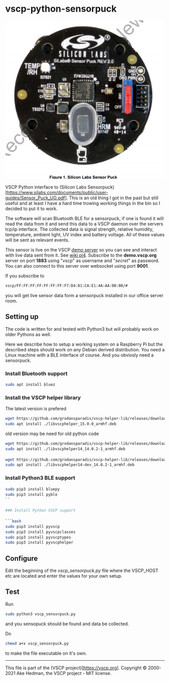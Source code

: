# vscp-python-sensorpuck

![Sensorpuck](./images/sensorpuck.png)

VSCP Python interface to (Silicon Labs Sensorpuck)[https://www.silabs.com/documents/public/user-guides/Sensor_Puck_UG.pdf]. 
This is an old thing I got in the past but still useful and at least I have a hard time trowing working things in the bin 
so I decided to put it to work.

The software will scan Bluetooth BLE for a sensorpuck, if one is found it will read the data from it and send this data to a 
VSCP daemon over the servers tcp/ip interface. The collected data is signal strength, relative humidity, temperature, 
ambient light, UV index and battery voltage. All of these values will be sent as relevant events.

This sensor is live on the VSCP [demo server](https://github.com/grodansparadis/vscp/wiki/Demo) so you can see and interact with live data sent from it. See [wiki pi4](https://github.com/grodansparadis/vscp/wiki/pi4). Subscribe to 
the **demo.vscp.org** server on port 
**1883** using "_vscp_" as username and "_secret_" as password. You can also connect to this server over websocket 
using port **9001**.

If you subscribe to 

```bash
vscp/FF:FF:FF:FF:FF:FF:FF:F7:D4:81:CA:E1:4A:AA:00:00/#
```

you will get live sensor data form a sensorpuck installed in our office server room.


## Setting up

The code is written for and tested with Python3 but will probably work on older Pythons as well.

Here we describe how to setup a working system on a Raspberry Pi but the described steps should work on any 
Debian derived distribution. You need a Linux machine with a BLE interface of course. And you obviosly need a sensorpuck. 

### Install Bluetooth support

```bash
sudo apt install bluez
```

### Install the VSCP helper library

The latest version is prefered

```bash
wget https://github.com/grodansparadis/vscp-helper-lib/releases/download/v15.0.0/libvscphelper_15.0.0_armhf.deb
sudo apt install ./libvscphelper_15.0.0_armhf.deb
```

old version may be need for old python code

```bash
wget https://github.com/grodansparadis/vscp-helper-lib/releases/download/v14.0.2/libvscphelper14_14.0.2-1_armhf.deb
sudo apt install ./libvscphelper14_14.0.2-1_armhf.deb

wget https://github.com/grodansparadis/vscp-helper-lib/releases/download/v14.0.2/libvscphelper14-dev_14.0.2-1_armhf.deb
sudo apt install ./libvscphelper14-dev_14.0.2-1_armhf.deb
```

### Install Python3 BLE support

```bash
sudo pip3 install bluepy
sudo pip3 install pyble
``

### Install Python VSCP support

```bash
sudo pip3 install pyvscp
sudo pip3 install pyvscpclasses
sudo pip3 install pyvscptypes
sudo pip3 install pyvscphelper
```

## Configure

Edit the beginning of the _vscp_sensorpuck.py_ file where the VSCP_HOST etc are located and enter the values for your own setup.

## Test

Run 

```bash
sudo python3 vscp_sensorpuck.py
```

and you sensopuck should be found and data be collected.

Do

```bash
chmod a+x vscp_sensorpuck.py
```

to make the file executable on it's own.


----

This file is part of the (VSCP project)[https://vscp.org].
Copyright © 2000-2021 Ake Hedman, the VSCP project - MIT license.